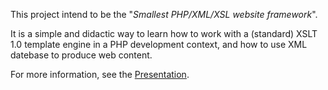 This project intend to be the "_Smallest PHP/XML/XSL website framework_".

It is a simple and didactic way to learn how to work with a (standard) XSLT 1.0 template engine in a PHP development context, and how to use XML datebase to produce web content.

For more information, see the [Presentation](Presentation.md).